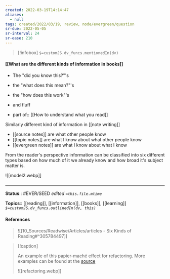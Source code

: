 ```yaml
---
created: 2022-03-19T14:14:47 
aliases:
  - null
tags: created/2022/03/19, review, node/evergreen/question
sr-due: 2022-05-05
sr-interval: 24
sr-ease: 210
---
```

> [!infobox]
`$=customJS.dv_funcs.mentionedIn(dv)`

#### [[What are the different kinds of information in books]] 

- The "did you know this?"'s
- the "what does this mean?"'s
- the "how does this work"'s
- and fluff

- part of:: [[How to understand what you read]]

Similarly different kind of information in [[note writing]]
- [[source notes]] are what other people know
- [[topic notes]] are what I know about what other people know
- [[evergreen notes]] are what I know about what I know

From the reader's perspective information can be classified into six different types based on how much of it we already know and how broad it's subject matter is.


![[model2.webp]]








### <hr class="footnote"/>

**Status**:: #EVER/SEED 
*edited `=this.file.mtime`*

**Topics**:: [[reading]], [[information]], [[books]], [[learning]]
*`$=customJS.dv_funcs.outlinedIn(dv, this)`*

#### References

> ![[10_Sources/Readwise/Articles/articles - Six Kinds of Reading#^305784497]]

> [!caption]
> 
> An example of this papier-maché effect for refactoring. More examples can be found at the [source](https://everythingstudies.com/2018/03/12/six-kinds-of-reading/)
> 
> ![[refactoring.webp]]